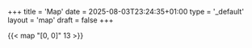 +++
title = 'Map'
date = 2025-08-03T23:24:35+01:00
type = '_default'
layout = 'map'
draft = false
+++

{{< map "[0, 0]" 13 >}}
